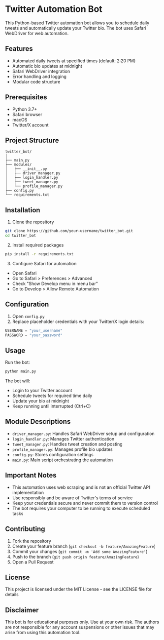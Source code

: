 # Twitter Automation Bot

This Python-based Twitter automation bot allows you to schedule daily tweets and automatically update your Twitter bio. The bot uses Safari WebDriver for web automation.

## Features

- Automated daily tweets at specified times (default: 2:20 PM)
- Automatic bio updates at midnight
- Safari WebDriver integration
- Error handling and logging
- Modular code structure

## Prerequisites

- Python 3.7+
- Safari browser
- macOS
- Twitter/X account

## Project Structure
```
twitter_bot/
│
├── main.py
├── modules/
│   ├── __init__.py
│   ├── driver_manager.py
│   ├── login_handler.py
│   ├── tweet_manager.py
│   └── profile_manager.py
├── config.py
└── requirements.txt
```

## Installation

1. Clone the repository
```bash
git clone https://github.com/your-username/twitter_bot.git
cd twitter_bot
```

2. Install required packages
```bash
pip install -r requirements.txt
```

3. Configure Safari for automation
- Open Safari
- Go to Safari > Preferences > Advanced
- Check "Show Develop menu in menu bar"
- Go to Develop > Allow Remote Automation

## Configuration

1. Open `config.py`
2. Replace placeholder credentials with your Twitter/X login details:
```python
USERNAME = "your_username"
PASSWORD = "your_password"
```

## Usage

Run the bot:
```bash
python main.py
```

The bot will:
- Login to your Twitter account
- Schedule tweets for required time daily
- Update your bio at midnight
- Keep running until interrupted (Ctrl+C)

## Module Descriptions

- `driver_manager.py`: Handles Safari WebDriver setup and configuration
- `login_handler.py`: Manages Twitter authentication
- `tweet_manager.py`: Handles tweet creation and posting
- `profile_manager.py`: Manages profile bio updates
- `config.py`: Stores configuration settings
- `main.py`: Main script orchestrating the automation

## Important Notes

- This automation uses web scraping and is not an official Twitter API implementation
- Use responsibly and be aware of Twitter's terms of service
- Keep your credentials secure and never commit them to version control
- The bot requires your computer to be running to execute scheduled tasks

## Contributing

1. Fork the repository
2. Create your feature branch (`git checkout -b feature/AmazingFeature`)
3. Commit your changes (`git commit -m 'Add some AmazingFeature'`)
4. Push to the branch (`git push origin feature/AmazingFeature`)
5. Open a Pull Request

## License

This project is licensed under the MIT License - see the LICENSE file for details

## Disclaimer

This bot is for educational purposes only. Use at your own risk. The authors are not responsible for any account suspensions or other issues that may arise from using this automation tool.
